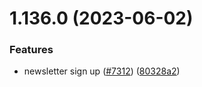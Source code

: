 # 1.136.0 (2023-06-02)


### Features

* newsletter sign up ([#7312](https://github.com/EddieHubCommunity/LinkFree/issues/7312)) ([80328a2](https://github.com/EddieHubCommunity/LinkFree/commit/80328a236bf696b89cd4715027fe325fcb7990b6))




